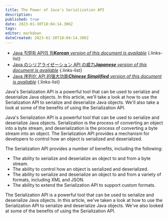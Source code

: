 ```yaml
---
title: The Power of Java's Serialization API
description: 
published: true
date: 2023-01-30T18:04:14.306Z
tags: 
editor: markdown
dateCreated: 2023-01-30T18:04:14.306Z
---
```


- [Java 직렬화 API의 힘***Korean** version of this document is available*](/ko/Knowledge-base/Java/the-power-of-java-s-serialization-api)
{.links-list}
- [Java のシリアライゼーション API の威力***Japanese** version of this document is available*](/ja/Knowledge-base/Java/the-power-of-java-s-serialization-api)
{.links-list}
- [Java 序列化 API 的强大功能***Chinese Simplified** version of this document is available*](/zh/Knowledge-base/Java/the-power-of-java-s-serialization-api)
{.links-list}


 Java's Serialization API is a powerful tool that can be used to serialize and deserialize Java objects. In this article, we'll take a look at how to use the Serialization API to serialize and deserialize Java objects. We'll also take a look at some of the benefits of using the Serialization API.

Java's Serialization API is a powerful tool that can be used to serialize and deserialize Java objects. Serialization is the process of converting an object into a byte stream, and deserialization is the process of converting a byte stream into an object. The Serialization API provides a mechanism for developers to control how an object is serialized and deserialized.

The Serialization API provides a number of benefits, including the following:

- The ability to serialize and deserialize an object to and from a byte stream.
- The ability to control how an object is serialized and deserialized.
- The ability to serialize and deserialize an object to and from a variety of formats, including XML and JSON.
- The ability to extend the Serialization API to support custom formats.

The Serialization API is a powerful tool that can be used to serialize and deserialize Java objects. In this article, we've taken a look at how to use the Serialization API to serialize and deserialize Java objects. We've also looked at some of the benefits of using the Serialization API.